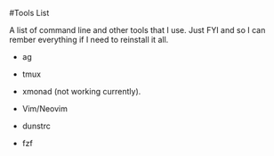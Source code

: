 #Tools List

A list of command line and other tools that I use. Just FYI and so I can rember everything if I need to reinstall it all.

- ag

- tmux

- xmonad (not working currently).

- Vim/Neovim

- dunstrc

- fzf
